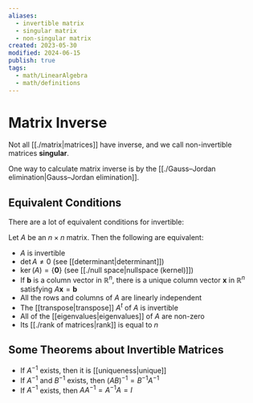 ```yaml
---
aliases:
  - invertible matrix
  - singular matrix
  - non-singular matrix
created: 2023-05-30
modified: 2024-06-15
publish: true
tags:
  - math/LinearAlgebra
  - math/definitions
---
```


# Matrix Inverse

Not all [[./matrix|matrices]] have inverse, and we call non-invertible matrices **singular**.

One way to calculate matrix inverse is by the [[./Gauss–Jordan elimination|Gauss–Jordan elimination]]. 

## Equivalent Conditions
There are a lot of equivalent conditions for invertible:

Let $A$ be an $n×n$ matrix. Then the following are equivalent:
- $A$ is invertible
- $\det{A} \neq 0$ (see [[determinant|determinant]])
- $\ker(A) = \{ \mathbf{0} \}$ (see [[./null space|nullspace (kernel)]])
- If $\mathbf{b}$ is a column vector in $\mathbb{R}^n$, there is a unique column vector $\mathbf{x}$ in $\mathbb{R}^n$ satisfying $A\mathbf{x} = \mathbf{b}$
- All the rows and columns of $A$ are linearly independent
- The [[transpose|transpose]] $A^t$ of $A$ is invertible
- All of the [[eigenvalues|eigenvalues]] of $A$ are non-zero
- Its [[./rank of matrices|rank]] is equal to $n$

## Some Theorems about Invertible Matrices
- If $A^{-1}$ exists, then it is [[uniqueness|unique]]
- If $A^{-1}$ and $B^{-1}$ exists, then $(AB)^{-1} = B^{-1} A^{-1}$
- If $A^{-1}$ exists, then $AA^{-1} = A^{-1}A = I$